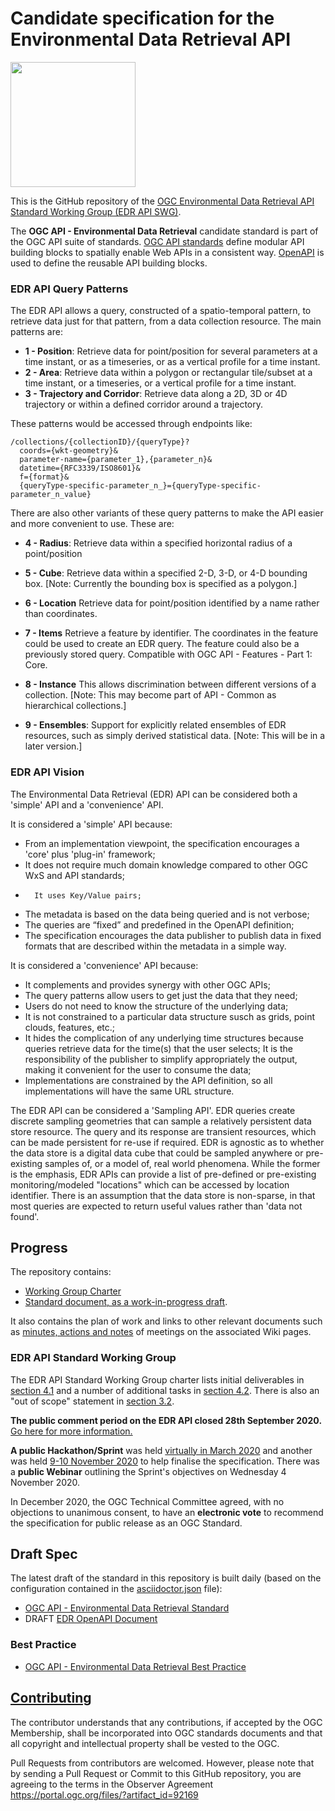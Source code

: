 # Candidate specification for the Environmental Data Retrieval API

[<img src="http://www.opengeospatial.org/pub/www/files/OGC_Logo_2D_Blue_x_0_0.png" width="200"/>](https://www.opengeospatial.org)

This is the GitHub repository of the [OGC Environmental Data Retrieval API Standard Working Group (EDR API SWG)](https://www.opengeospatial.org/projects/groups/edr-apiswg).

The **OGC API - Environmental Data Retrieval** candidate standard is part of the OGC API suite of standards. [OGC API standards](https://ogcapi.ogc.org) define modular API building blocks to spatially enable Web APIs in a consistent way. [OpenAPI](http://openapis.org) is used to define the reusable API building blocks.

### EDR API Query Patterns
The EDR API allows a query, constructed of a spatio-temporal pattern, to retrieve data just for that pattern, from a data collection resource. The main patterns are:
- **1 - Position**: Retrieve data for point/position for several parameters at a time instant, or as a timeseries, or as a vertical profile for a time instant.
- **2 - Area**:  Retrieve data within a polygon or rectangular tile/subset at a time instant, or a timeseries, or a vertical profile for a time instant.
- **3 - Trajectory and Corridor**: Retrieve data along a 2D, 3D or 4D trajectory or within a defined corridor around a trajectory.

These patterns would be accessed through endpoints like:

```
/collections/{collectionID}/{queryType}?
  coords={wkt-geometry}&
  parameter-name={parameter_1},{parameter_n}&
  datetime={RFC3339/ISO8601}&
  f={format}&
  {queryType-specific-parameter_n_}={queryType-specific-parameter_n_value}
```
There are also other variants of these query patterns to make the API easier and more convenient to use. These are:

- **4 - Radius**: Retrieve data within a specified horizontal radius of a point/position 

- **5 - Cube**: Retrieve data within a specified 2-D, 3-D, or 4-D bounding box. [Note: Currently the bounding box is specified as a polygon.]

- **6 - Location** Retrieve data for point/position identified by a name rather than coordinates.

- **7 - Items** Retrieve a feature by identifier. The coordinates in the feature could be used to create an EDR query. The feature could also be a previously stored query. Compatible with OGC API - Features - Part 1: Core.

- **8 - Instance** This allows discrimination between different versions of a collection. [Note: This may become part of API - Common as hierarchical collections.]

- **9 - Ensembles**: Support for explicitly related ensembles of EDR resources, such as simply derived statistical data. [Note: This will be in a later version.]

### EDR API Vision

The Environmental Data Retrieval (EDR) API can be considered both a 'simple' API and a 'convenience' API. 

It is considered a 'simple' API because:
* From an implementation viewpoint, the specification encourages a 'core' plus 'plug-in' framework;
*	It does not require much domain knowledge compared to other OGC WxS and API standards;
*       It uses Key/Value pairs;
*	The metadata is based on the data being queried and is not verbose;
*	The queries are “fixed” and predefined in the OpenAPI definition;
*	The specification encourages the data publisher to publish data in fixed formats that are described within the metadata in a simple way.

It is considered a 'convenience' API because:
*	It complements and provides synergy with other OGC APIs;
*	The query patterns allow users to get just the data that they need;
*	Users do not need to know the structure of the underlying data;
*	It is not constrained to a particular data structure susch as grids, point clouds, features, etc.;
*	It hides the complication of any underlying time structures because queries retrieve data for the time(s) that the user selects;
	It is the responsibility of the publisher to simplify appropriately the output, making it convenient for the user to consume the data;
*	Implementations are constrained by the API definition, so all implementations will have the same URL structure.

The EDR API can be considered a 'Sampling API'. EDR queries create discrete sampling geometries that can sample a relatively persistent data store resource. The query and its response are transient resources, which can be made persistent for re-use if required. EDR is agnostic as to whether the data store is a digital data cube that could be sampled anywhere or pre-existing samples of, or a model of, real world phenomena. While the former is the emphasis, EDR APIs can provide a list of pre-defined or pre-existing monitoring/modeled "locations" which can be accessed by location identifier. There is an assumption that the data store is non-sparse, in that most queries are expected to return useful values rather than 'data not found'.

## Progress

The repository contains:
  
- [Working Group Charter](./EnvironmentalDataRetrievalAPI-SWG-Charter.adoc)
- [Standard document, as a work-in-progress draft](./standard_template/standard). 

It also contains the plan of work and links to other relevant documents such as [minutes, actions and notes](https://github.com/opengeospatial/ogcapi-environmental-data-retrieval/wiki#meetings) of meetings on the associated Wiki pages. 

### EDR API Standard Working Group
The EDR API Standard Working Group charter lists initial deliverables in [section 4.1](https://github.com/opengeospatial/ogcapi-environmental-data-retrieval/blob/master/EnvironmentalDataRetrievalAPI-SWG-Charter.adoc#41-initial-deliverables) and a number of additional tasks in [section 4.2](https://github.com/opengeospatial/ogcapi-environmental-data-retrieval/blob/master/EnvironmentalDataRetrievalAPI-SWG-Charter.adoc#41-initial-deliverables). There is also an "out of scope" statement in [section 3.2](https://github.com/opengeospatial/ogcapi-environmental-data-retrieval/blob/master/EnvironmentalDataRetrievalAPI-SWG-Charter.adoc#32-what-is-out-of-scope).

**The public comment period on the EDR API closed 28th September 2020.** [Go here for more information.](https://www.ogc.org/standards/requests/215)

**A public Hackathon/Sprint** was held [virtually in March 2020](https://github.com/opengeospatial/EDR-API-Sprint) and another was held [9-10 November 2020](https://github.com/opengeospatial/OGCAPI-EDR-Sprint2) to help finalise the specification. There was a **public Webinar** outlining the Sprint's objectives on Wednesday 4 November 2020.

In December 2020, the OGC Technical Committee agreed, with no objections to unanimous consent, to have an **electronic vote** to recommend the specification for public release as an OGC Standard. 

## Draft Spec

The latest draft of the standard in this repository is built daily (based on the configuration contained in the [asciidoctor.json](https://github.com/opengeospatial/ogcapi-environmental-data-retrieval/blob/master/asciidoctor.json) file):

* [OGC API - Environmental Data Retrieval Standard](http://docs.opengeospatial.org/DRAFTS/19-086.html)
* DRAFT [EDR OpenAPI Document](https://opengeospatial.github.io/ogcapi-environmental-data-retrieval/docs/edr_api.html)

### Best Practice

* [OGC API - Environmental Data Retrieval Best Practice](http://docs.opengeospatial.org/DRAFTS/20-065.html) 

## [Contributing](CONTRIBUTING.md)

The contributor understands that any contributions, if accepted by the OGC Membership, shall be incorporated into OGC standards documents and that all copyright and intellectual property shall be vested to the OGC.

Pull Requests from contributors are welcomed. However, please note that by sending a Pull Request or Commit to this GitHub repository, you are agreeing to the terms in the Observer Agreement https://portal.ogc.org/files/?artifact_id=92169
